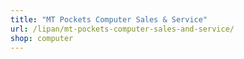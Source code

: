 ```yaml
---
title: "MT Pockets Computer Sales & Service"
url: /lipan/mt-pockets-computer-sales-and-service/
shop: computer
---
```

